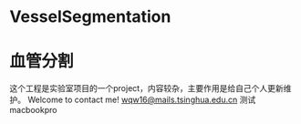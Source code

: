 # VesselSegmentation
# 血管分割
这个工程是实验室项目的一个project，内容较杂，主要作用是给自己个人更新维护。
Welcome to contact me!
wqw16@mails.tsinghua.edu.cn
测试macbookpro
